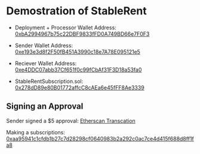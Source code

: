 # Demostration of StableRent

- Deployment + Processor Wallet Address: [0xbA2994967b75c22DBF9833fFD0A749BD66e7F0F3](https://sepolia.etherscan.io/address/0xbA2994967b75c22DBF9833fFD0A749BD66e7F0F3)

- Sender Wallet Address: [0xe193e3d8f2F50fB451A3990c18e7A78E095121e5](https://sepolia.etherscan.io/address/0xe193e3d8f2F50fB451A3990c18e7A78E095121e5)

- Reciever Wallet Address: [0xe4DDC07abb37Cf651f0c99fCbAf31F3D18a53fa0](https://sepolia.etherscan.io/address/0xe4DDC07abb37Cf651f0c99fCbAf31F3D18a53fa0) 

- StableRentSubscription.sol: [0x278dD89e80B01772affcC8cAEa6e45fFF8Ae3339](https://sepolia.etherscan.io/address/0x278dD89e80B01772affcC8cAEa6e45fFF8Ae3339)  

## Signing an Approval 

Sender signed a $5 approval: [Etherscan Transcation](https://sepolia.etherscan.io/address/0xe193e3d8f2F50fB451A3990c18e7A78E095121e5)

Making a subscriptions: [0xaa95941c1cfdb1b27c7d28298cf0640983b2a292c0ac7ce4d415f688d8ff1fa8](https://sepolia.etherscan.io/tx/0xaa95941c1cfdb1b27c7d28298cf0640983b2a292c0ac7ce4d415f688d8ff1fa8)

